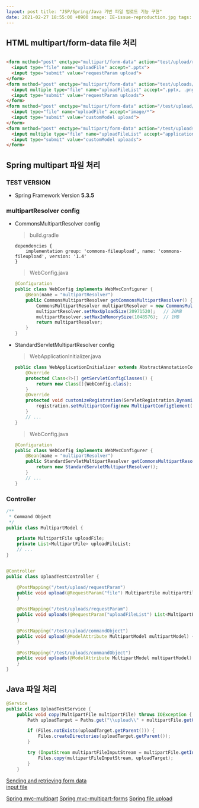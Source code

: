 ```yaml
---
layout: post title: "JSP/Spring/Java 기반 파일 업로드 기능 구현"
date: 2021-02-27 18:55:00 +0900 image: IE-issue-reproduction.jpg tags: IE
---
```


## HTML multipart/form-data file 처리

```html

<form method="post" enctype="multipart/form-data" action="test/upload/requestParam" accept-charset="UTF-8">
  <input type="file" name="uploadFile" accept=".pptx">
  <input type="submit" value="requestParam upload">
</form>
<form method="post" enctype="multipart/form-data" action="test/uploads/requestParam" accept-charset="UTF-8">
  <input multiple type="file" name="uploadFileList" accept=".pptx, .png">
  <input type="submit" value="requestParam uploads">
</form>
<form method="post" enctype="multipart/form-data" action="/test/upload/commandObject" accept-charset="UTF-8">
  <input type="file" name="uploadFile" accept="image/*">
  <input type="submit" value="customModel upload">
</form>
<form method="post" enctype="multipart/form-data" action="/test/uploads/commandObject" accept-charset="UTF-8">
  <input multiple type="file" name="uploadFileList" accept="application/vnd.ms-powerpoint">
  <input type="submit" value="customModel uploads">
</form>
```

## Spring multipart 파일 처리

### TEST VERSION

- Spring Framework Version __5.3.5__

### multipartResolver config

- CommonsMultipartResolver config
  > build.gradle
    ```
    dependencies {
        implementation group: 'commons-fileupload', name: 'commons-fileupload', version: '1.4'
    }
    ```

  > WebConfig.java
    ```java
    @Configuration
    public class WebConfig implements WebMvcConfigurer {
        @Bean(name = "multipartResolver")
        public CommonsMultipartResolver getCommonsMultipartResolver() {
            CommonsMultipartResolver multipartResolver = new CommonsMultipartResolver();
            multipartResolver.setMaxUploadSize(20971520);   // 20MB
            multipartResolver.setMaxInMemorySize(1048576);  // 1MB
            return multipartResolver;
        }
    }
    ```
- StandardServletMultipartResolver config
  > WebApplicationInitializer.java
    ```java
    public class WebApplicationInitializer extends AbstractAnnotationConfigDispatcherServletInitializer {
        @Override
        protected Class<?>[] getServletConfigClasses() {
            return new Class[]{WebConfig.class};
        }
        @Override
        protected void customizeRegistration(ServletRegistration.Dynamic registration) {
            registration.setMultipartConfig(new MultipartConfigElement(""));
        }
        // ...
    }
    ```
  > WebConfig.java
    ```java
    @Configuration
    public class WebConfig implements WebMvcConfigurer {
        @Bean(name = "multipartResolver")
        public StandardServletMultipartResolver getCommonsMultipartResolver() {
            return new StandardServletMultipartResolver();
        }
        // ...
    }
    ```

### Controller

```java
/**
 * Command Object
 */
public class MultipartModel {

    private MultipartFile uploadFile;
    private List<MultipartFile> uploadFileList;
    // ...
}


@Controller
public class UploadTestController {

    @PostMapping("/test/upload/requestParam")
    public void upload(@RequestParam("file") MultipartFile multipartFile) {
    }

    @PostMapping("/test/uploads/requestParam")
    public void uploads(@RequestParam("uploadFileList") List<MultipartFile> multipartFileList) {
    }

    @PostMapping("/test/upload/commandObject")
    public void upload(@ModelAttribute MultipartModel multipartModel) {
    }

    @PostMapping("/test/uploads/commandObject")
    public void uploads(@ModelAttribute MultipartModel multipartModel) {
    }
}
```

## Java 파일 처리
```java
@Service
public class UploadTestService {
    public void copy(MultipartFile multipartFile) throws IOException {
        Path uploadTarget = Paths.get("\\upload\\" + multipartFile.getOriginalFilename());

        if (Files.notExists(uploadTarget.getParent())) {
            Files.createDirectories(uploadTarget.getParent());
        }

        try (InputStream multipartFileInputStream = multipartFile.getInputStream()) {
            Files.copy(multipartFileInputStream, uploadTarget);
        }
    }
```

[Sending and retrieving form data](https://developer.mozilla.org/ko/docs/Learn/Forms/Sending_and_retrieving_form_data "Sending and retrieving form data")
<br>
[input file](https://developer.mozilla.org/ko/docs/Web/HTML/Element/Input/file "Input file")

[Spring mvc-multipart](https://docs.spring.io/spring-framework/docs/current/reference/html/web.html#mvc-multipart "Spring mvc-multipart")
[Spring mvc-multipart-forms](https://docs.spring.io/spring-framework/docs/current/reference/html/web.html#mvc-multipart-forms "Spring mvc-multipart-forms")
[Spring file upload](https://www.baeldung.com/spring-file-upload "Spring file upload")
